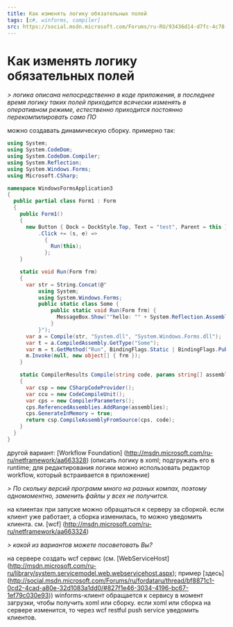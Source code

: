 ```yaml
---
title: Как изменять логику обязательных полей
tags: [c#, winforms, compiler]
src: https://social.msdn.microsoft.com/Forums/ru-RU/93436d14-d7fc-4c78-8464-4b66a0992cbf/-?forum=fordesktopru
---
```

# Как изменять логику обязательных полей
*> логика описана непосредственно в коде приложения, в последнее время логику таких полей приходится всячески изменять в оперативном режиме, естественно приходится постоянно перекомпилировать само ПО*

можно создавать динамическую сборку.
примерно так:
```c#
using System;
using System.CodeDom;
using System.CodeDom.Compiler;
using System.Reflection;
using System.Windows.Forms;
using Microsoft.CSharp;

namespace WindowsFormsApplication3
{
  public partial class Form1 : Form
  {
    public Form1()
    {
      new Button { Dock = DockStyle.Top, Text = "test", Parent = this }
          .Click += (s, e) =>
            {
              Run(this);
            };
    }

    static void Run(Form frm)
    {
      var str = String.Concat(@"
          using System;
          using System.Windows.Forms;
          public static class Some {
              public static void Run(Form frm) {
                MessageBox.Show(""hello: "" + System.Reflection.Assembly.GetExecutingAssembly());
              }
          }");
      var a = Compile(str, "System.dll", "System.Windows.Forms.dll");
      var t = a.CompiledAssembly.GetType("Some");
      var m = t.GetMethod("Run", BindingFlags.Static | BindingFlags.Public);
      m.Invoke(null, new object[] { frm });
    }

    static CompilerResults Compile(string code, params string[] assemblies)
    {
      var csp = new CSharpCodeProvider();
      var ccu = new CodeCompileUnit();
      var cps = new CompilerParameters();
      cps.ReferencedAssemblies.AddRange(assemblies);
      cps.GenerateInMemory = true;
      return csp.CompileAssemblyFromSource(cps, code);
    }
  }
}
```
другой вариант: [Workflow Foundation] (http://msdn.microsoft.com/ru-ru/netframework/aa663328) (описать логику в xoml; подгружать его в runtime; для редактирования логики можно использовать редактор workflow, который встраивается в приложение)

*> По скольку версий программ много на разных компах, поэтому одномоментно, заменить файлы у всех не получится.*

на клиентах при запуске можно обращаться к серверу за сборкой.
если клиент уже работает, а сборка изменилась, то можно уведомить клиента. см. [wcf] (http://msdn.microsoft.com/ru-ru/netframework/aa663324)

*> какой из вариантов можете посоветовать Вы?*

на сервере создать wcf сервис (см. [WebServiceHost] (http://msdn.microsoft.com/ru-ru/library/system.servicemodel.web.webservicehost.aspx); пример [здесь] (http://social.msdn.microsoft.com/Forums/ru/fordataru/thread/bf8871c1-0cd2-4cad-a80e-32d1083a1dd0/#827f1e46-3034-4196-bc67-1ef79c030e93))
winforms-клиент обращается к сервису в момент загрузки, чтобы получить xoml или сборку.
если xoml или сборка на сервере изменится, то через wcf restful push service уведомить клиентов.
